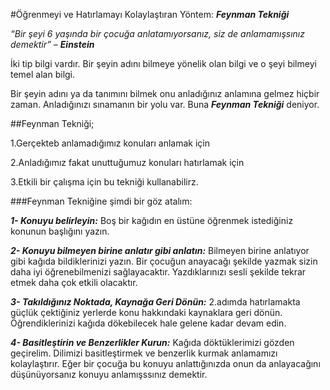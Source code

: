 #Öğrenmeyi ve Hatırlamayı Kolaylaştıran Yöntem: ***Feynman Tekniği***

*“Bir şeyi 6 yaşında bir çocuğa anlatamıyorsanız, siz de anlamamışsınız demektir” – __Einstein__*

İki tip bilgi vardır. Bir şeyin adını bilmeye yönelik olan bilgi ve o şeyi bilmeyi temel alan bilgi.

Bir şeyin adını ya da tanımını bilmek onu anladığınız anlamına gelmez hiçbir zaman. Anladığınızı sınamanın bir yolu var. Buna ***Feynman Tekniği*** deniyor.

##Feynman Tekniği;

1.Gerçekteb anlamadığımız konuları anlamak için

2.Anladığımız fakat unuttuğumuz konuları hatırlamak için

3.Etkili bir çalışma için bu tekniği kullanabilirz.

###Feynman Tekniğine şimdi bir göz atalım:

***1- Konuyu belirleyin:*** Boş bir kağıdın en üstüne öğrenmek istediğiniz konunun başlığını yazın.

***2- Konuyu bilmeyen birine anlatır gibi anlatın:*** Bilmeyen birine anlatıyor gibi kağıda bildiklerinizi yazın. Bir çocuğun anayacağı şekilde yazmak sizin daha iyi öğrenebilmenizi sağlayacaktır. Yazdıklarınızı sesli şekilde tekrar etmek daha çok etkili olacaktır.

***3- Takıldığınız Noktada, Kaynağa Geri Dönün:*** 2.adımda hatırlamakta güçlük çektiğiniz yerlerde konu hakkındaki kaynaklara geri dönün. Öğrendiklerinizi kağıda dökebilecek hale gelene kadar devam edin.

***4- Basitleştirin ve Benzerlikler Kurun:*** Kağıda döktüklerimizi gözden geçirelim. Dilimizi basitleştirmek ve benzerlik kurmak anlamamızı kolaylaştırır. Eğer bir çocuğa bu konuyu anlattığınızda onun da anlayacağını düşünüyorsanız konuyu anlamışssınız demektir.